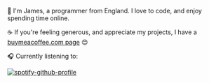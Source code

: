 👋 I'm James, a programmer from England. I love to code, and enjoy spending time online.

☕ If you're feeling generous, and appreciate my projects, I have a [buymeacoffee.com page](https://www.buymeacoffee.com/jameshawkins) 😊

🎧 Currently listening to:

[![spotify-github-profile](https://spotify-github-profile.vercel.app/api/view?uid=jhawki2005&cover_image=true&theme=novatorem&show_offline=false&background_color=121212&bar_color=53b14f&bar_color_cover=true)](https://spotify-github-profile.vercel.app/api/view?uid=jhawki2005&redirect=true)


